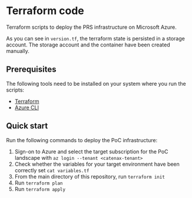 # Terraform code

Terraform scripts to deploy the PRS infrastructure on Microsoft Azure.

As you can see in `version.tf`, the terraform state is persisted in a storage account. The storage account and the container have been created manually.

## Prerequisites

The following tools need to be installed on your system where you run the scripts:
- [Terraform](https://learn.hashicorp.com/tutorials/terraform/install-cli)
- [Azure CLI](https://docs.microsoft.com/en-us/cli/azure/install-azure-cli)

## Quick start

Run the following commands to deploy the PoC infrastructure:

1. Sign-on to Azure and select the target subscription for the PoC landscape with `az login --tenant <catenax-tenant>`
1. Check whether the variables for your target environment have been correctly set `cat variables.tf`
1. From the main directory of this repository, run `terraform init`
1. Run `terraform plan`
1. Run `terraform apply`
